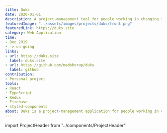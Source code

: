 ```yaml
---
title: Duks
date: 2020-01-01
description: A project-management tool for people working in changing teams.
featuredImage: "../assets/images/projects/duks/front.png"
featuredLink: https://duks.site
category: Web Application
time: 
- Dec 2019
- -> on going
links: 
- url: https://duks.site
  label: duks.site
- url: https://github.com/madsborup/duks
  label: github
contribution: 
- Personal project
tools: 
- React
- TypeScript
- Redux
- Firebase
- styled-components
about: Duks is a project-management application for people working in changing teams. With Duks people can create projects, invite people and manage flows (time-boxed groups of tasks).
---
```

import ProjectHeader from "../components/ProjectHeader"

<ProjectHeader project={props.pageContext.frontmatter} />